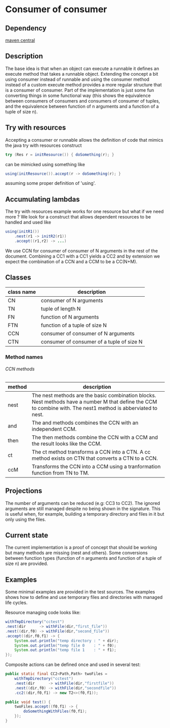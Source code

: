 # Consumer of consumer

## Dependency

[maven central](https://central.sonatype.dev/artifact/io.github.maamissiniva/maamissiniva-consumer-of-consumer/0.1.1)

## Description

The base idea is that when an object can execute a runnable it defines 
an execute method that takes a runnable object. Extending the concept a bit
using consumer instead of runnable and using the consumer method instead of
a custom execute method provides a more regular structure that is a consumer
of consumer. Part of the implementation is just some fun converting things
in some functional way (this shows the equivalence between consumers of 
consumers and consumers of consumer of tuples, and the equivalence between
function of n arguments and a function of a tuple of size n).

## Try with resources

Accepting a consumer or runnable allows the definition of code that mimics the
java try with resources construct
```java
try (Res r = initResource()) { doSomething(r); }
```
can be mimicked using something like
```java
using(initResource()).accept(r -> doSomething(r); }
```
assuming some proper definition of 'using'.

## Accumulating lambdas

The try with resources example works for one resource but what if we
need more ? We look for a construct that allows dependent resources to be
handled and used like

```java
using(initR1())
    .nest(r1 -> initR2(r1))
    .accept((r1,r2) -> ...)
```

We use CCN for consumer of consumer of N arguments in the rest of the document.
Combining a CC1 with a CC1 yields a CC2 and by extension we expect the 
combination of a CCN and a CCM to be a CC(N+M).

## Classes

class name | description
---------- | -----------
CN  | consumer of N arguments
TN  | tuple of length N
FN  | function of N arguments
FTN | function of a tuple of size N
CCN | consumer of consumer of N arguments
CTN | consumer of consumer of a tuple of size N

### Method names
###### CCN methods

method | description
------ | -----------
nest   | The nest methods are the basic combination blocks. Nest methods have a number M that define the CCM to combine with. The nest1 method is abberviated to nest.
and    | The and methods combines the CCN with an independent CCM.
then   | The then methods combine the CCN with a CCM and the result looks like the CCM.
ct     | The ct method transforms a CCN into a CTN. A cc method exists on CTN that converts a CTN to a CCN.
ccM    | Transforms the CCN into a CCM using a tranformation function from TN to TM.

## Projections

The number of arguments can be reduced (e.g: CC3 to CC2). The ignored arguments
are still managed despite no being shown in the signature. This is useful
when, for example, building a temporary directory and files in it but
only using the files. 

## Current state

The current implementation is a proof of concept that should be working but
many methods are missing (nest and others).
Some conversions between function types (function of n arguments and function 
of a tuple of size n) are provided.

## Examples

Some minimal examples are provided in the test sources. The examples shows how to
define and use temporary files and directories with managed life cycles.

Resource managing code looks like:
```java
withTmpDirectory("cctest")
.nest(dir      -> withFile(dir,"first_file"))
.nest((dir,f0) -> withFile(dir,"second_file"))
.accept((dir,f0,f1) -> {
    System.out.println("temp directory : " + dir);
    System.out.println("temp file 0    : " + f0);
    System.out.println("temp file 1    : " + f1);
});
```

Composite actions can be defined once and used in several test:
```java
public static final CC2<Path,Path> twoFiles =
    withTmpDirectory("cctest")
    .nest(dir      -> withFile(dir,"firstfile"))
    .nest((dir,f0) -> withFile(dir,"secondfile"))
    .cc2((dir,f0,f1) -> new T2<>(f0,f1));

public void test() {
    twoFiles.accept((f0,f1) -> {
        doSomethingWithFiles(f0,f1);
    });
}

```

